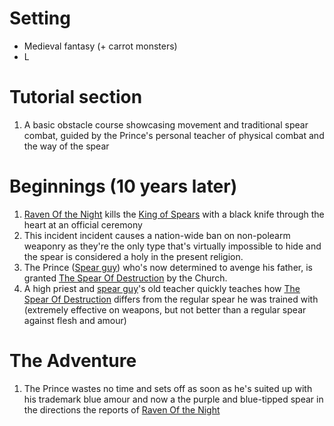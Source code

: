 
# Setting
- Medieval fantasy (+ carrot monsters)
- L

# Tutorial section 

1. A basic obstacle course showcasing movement and traditional spear combat, guided by the Prince's personal teacher of physical combat and the way of the spear

# Beginnings (10 years later)

1. [Raven Of the Night](<chars/Raven Of the Night.md>) kills the [King of Spears](<King of Spears>) with a black knife through the heart at an official ceremony
2. This incident incident causes a nation-wide ban on non-polearm weaponry as they're the only type that's virtually impossible to hide and the spear is considered a holy in the present religion.
3. The Prince ([Spear guy](<chars/Spear guy.  md>)) who's now determined to avenge his father, is granted [The Spear Of Destruction](<items/The Spear Of Destruction.   md>) by the Church.
4. A high priest and [spear guy](<chars/Spear guy>)'s old teacher quickly teaches how [The Spear Of Destruction](<items/The Spear Of Destruction.   md>) differs from the regular spear he was trained with (extremely effective on weapons, but not better than a regular spear against flesh and amour) 

# The Adventure

1. The Prince wastes no time and sets off as soon as he's suited up with his trademark blue amour and now a the purple and blue-tipped spear in the directions the reports of [Raven Of the Night](<Raven Of the Night.md>) 